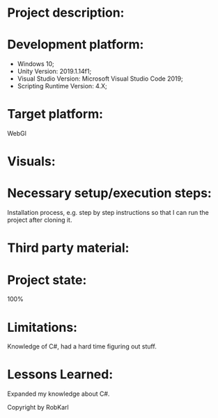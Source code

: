 # Project description: 

# Development platform: 
* Windows 10; 
* Unity Version: 2019.1.14f1; 
* Visual Studio Version: Microsoft Visual Studio Code 2019;
* Scripting Runtime Version: 4.X;

# Target platform: 
WebGl 

# Visuals: 

# Necessary setup/execution steps: 
Installation process, e.g. step by step instructions so that I can run the project after cloning it.

# Third party material: 

# Project state: 
100%

# Limitations: 
Knowledge of C#, had a hard time figuring out stuff.

# Lessons Learned: 
Expanded my knowledge about C#.

Copyright by RobKarl